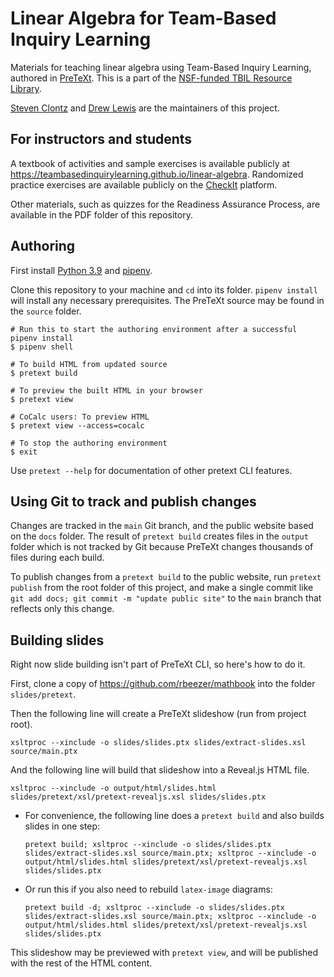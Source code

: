 # Linear Algebra for Team-Based Inquiry Learning

Materials for teaching linear algebra using
Team-Based Inquiry Learning, authored in
[PreTeXt](https://pretextbook.org/). This is a part of the
[NSF-funded TBIL Resource Library](https://sites.google.com/southalabama.edu/tbil).

[Steven Clontz](https://clontz.org) and
[Drew Lewis](https://twitter.com/siwelwerd) are the maintainers
of this project.

## For instructors and students

A textbook of activities and sample exercises is available publicly at
<https://teambasedinquirylearning.github.io/linear-algebra>.
Randomized practice exercises are available publicly on the
[CheckIt](https://checkit.clontz.org/#/banks/tbil-la) platform.

Other materials, such as quizzes for the Readiness Assurance Process,
are available in the PDF folder of this repository.

## Authoring

First install [Python 3.9](https://www.python.org/) and [pipenv](https://github.com/pypa/pipenv).

Clone this repository to your machine and `cd` into its folder.
`pipenv install` will install any necessary prerequisites.
The PreTeXt source may be found in the `source` folder.

```
# Run this to start the authoring environment after a successful pipenv install
$ pipenv shell

# To build HTML from updated source
$ pretext build

# To preview the built HTML in your browser
$ pretext view

# CoCalc users: To preview HTML
$ pretext view --access=cocalc

# To stop the authoring environment
$ exit
```

Use `pretext --help` for documentation of other pretext CLI features.

## Using Git to track and publish changes

Changes are tracked in the `main` Git branch, and the public website
based on the `docs` folder. The result of `pretext build` creates
files in the `output` folder which is not tracked by Git because PreTeXt
changes thousands of files during each build.

To publish changes from a `pretext build` to the public website,
run `pretext publish` from the root folder of this project,
and make a single commit like `git add docs; git commit -m "update public site"`
to the `main` branch that reflects only this change.

## Building slides

Right now slide building isn't part of PreTeXt CLI, so here's how to do it.

First, clone a copy of https://github.com/rbeezer/mathbook into the folder `slides/pretext`.

Then the following line will create a PreTeXt slideshow (run from project root).

```
xsltproc --xinclude -o slides/slides.ptx slides/extract-slides.xsl source/main.ptx
```

And the following line will build that slideshow into a Reveal.js HTML file.

```
xsltproc --xinclude -o output/html/slides.html slides/pretext/xsl/pretext-revealjs.xsl slides/slides.ptx
```

- For convenience, the following line does a `pretext build` and also builds slides in one step:

  ```
  pretext build; xsltproc --xinclude -o slides/slides.ptx slides/extract-slides.xsl source/main.ptx; xsltproc --xinclude -o output/html/slides.html slides/pretext/xsl/pretext-revealjs.xsl slides/slides.ptx
  ```
  
- Or run this if you also need to rebuild `latex-image` diagrams:

  ```
  pretext build -d; xsltproc --xinclude -o slides/slides.ptx slides/extract-slides.xsl source/main.ptx; xsltproc --xinclude -o output/html/slides.html slides/pretext/xsl/pretext-revealjs.xsl slides/slides.ptx
  ```

This slideshow may be previewed with `pretext view`, and will be published with
the rest of the HTML content.
